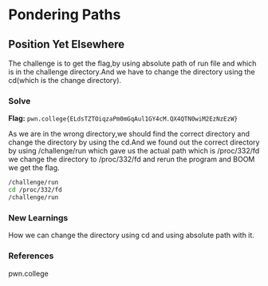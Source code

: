 # Pondering Paths

## Position Yet Elsewhere
The challenge is to get the flag,by using absolute path of run file and which is in the challenge directory.And we have to change the directory using the cd(which is the change directory).

### Solve
**Flag:** `pwn.college{ELdsTZTOiqzaPm0mGqAul1GY4cM.QX4QTN0wiM2EzNzEzW}`

As we are in the wrong directory,we should find the correct directory and change the directory by using the cd.And we found out the correct directory by using /challenge/run which gave us the actual path which is /proc/332/fd we change the directory to /proc/332/fd and rerun the program and BOOM we get the flag.
```bash
/challenge/run
cd /proc/332/fd
/challenge/run
```

### New Learnings
How we can change the directory using cd and using absolute path with it.
### References 
pwn.college
